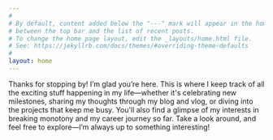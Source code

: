 ```yaml
---
#
# By default, content added below the "---" mark will appear in the home page
# between the top bar and the list of recent posts.
# To change the home page layout, edit the _layouts/home.html file.
# See: https://jekyllrb.com/docs/themes/#overriding-theme-defaults
#
layout: home
---
```

Thanks for stopping by! I’m glad you’re here. This is where I keep track of all the exciting stuff happening in my life—whether it's celebrating new milestones, sharing my thoughts through my blog and vlog, or diving into the projects that keep me busy. You'll also find a glimpse of my interests in breaking monotony and my career journey so far. Take a look around, and feel free to explore—I’m always up to something interesting!
